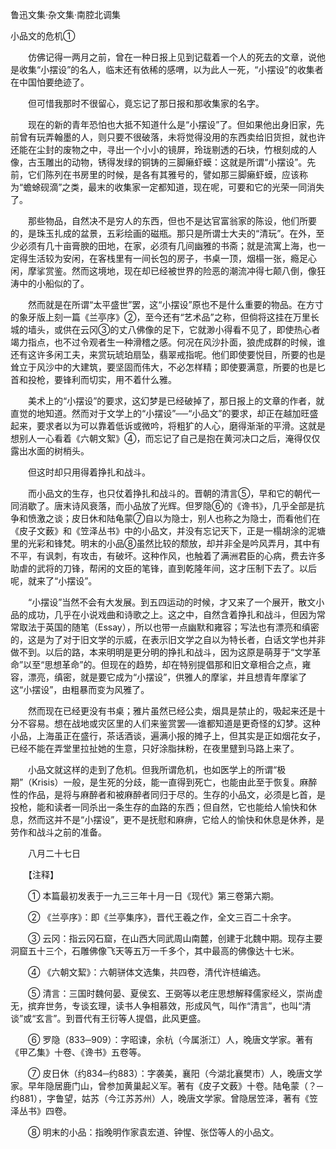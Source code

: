 鲁迅文集·杂文集·南腔北调集
 
 
 
小品文的危机①
 
 
　　仿佛记得一两月之前，曾在一种日报上见到记载着一个人的死去的文章，说他是收集“小摆设”的名人，临末还有依稀的感喟，以为此人一死，“小摆设”的收集者在中国怕要绝迹了。

　　但可惜我那时不很留心，竟忘记了那日报和那收集家的名字。

　　现在的新的青年恐怕也大抵不知道什么是“小摆设”了。但如果他出身旧家，先前曾有玩弄翰墨的人，则只要不很破落，未将觉得没用的东西卖给旧货担，就也许还能在尘封的废物之中，寻出一个小小的镜屏，玲珑剔透的石块，竹根刻成的人像，古玉雕出的动物，锈得发绿的铜铸的三脚癞虾蟆：这就是所谓“小摆设”。先前，它们陈列在书房里的时候，是各有其雅号的，譬如那三脚癞虾蟆，应该称为“蟾蜍砚滴”之类，最末的收集家一定都知道，现在呢，可要和它的光荣一同消失了。

　　那些物品，自然决不是穷人的东西，但也不是达官富翁家的陈设，他们所要的，是珠玉扎成的盆景，五彩绘画的磁瓶。那只是所谓士大夫的“清玩”。在外，至少必须有几十亩膏腴的田地，在家，必须有几间幽雅的书斋；就是流寓上海，也一定得生活较为安闲，在客栈里有一间长包的房子，书桌一顶，烟榻一张，瘾足心闲，摩挲赏鉴。然而这境地，现在却已经被世界的险恶的潮流冲得七颠八倒，像狂涛中的小船似的了。

　　然而就是在所谓“太平盛世”罢，这“小摆设”原也不是什么重要的物品。在方寸的象牙版上刻一篇《兰亭序》②，至今还有“艺术品”之称，但倘将这挂在万里长城的墙头，或供在云冈③的丈八佛像的足下，它就渺小得看不见了，即使热心者竭力指点，也不过令观者生一种滑稽之感。何况在风沙扑面，狼虎成群的时候，谁还有这许多闲工夫，来赏玩琥珀扇坠，翡翠戒指呢。他们即使要悦目，所要的也是耸立于风沙中的大建筑，要坚固而伟大，不必怎样精；即使要满意，所要的也是匕首和投枪，要锋利而切实，用不着什么雅。

　　美术上的“小摆设”的要求，这幻梦是已经破掉了，那日报上的文章的作者，就直觉的地知道。然而对于文学上的“小摆设”──“小品文”的要求，却正在越加旺盛起来，要求者以为可以靠着低诉或微吟，将粗犷的人心，磨得渐渐的平滑。这就是想别人一心看着《六朝文絮》④，而忘记了自己是抱在黄河决口之后，淹得仅仅露出水面的树梢头。

　　但这时却只用得着挣扎和战斗。

　　而小品文的生存，也只仗着挣扎和战斗的。晋朝的清言⑤，早和它的朝代一同消歇了。唐末诗风衰落，而小品放了光辉。但罗隐⑥的《谗书》，几乎全部是抗争和愤激之谈；皮日休和陆龟蒙⑦自以为隐士，别人也称之为隐士，而看他们在《皮子文薮》和《笠泽丛书》中的小品文，并没有忘记天下，正是一榻胡涂的泥塘里的光彩和锋梵。明末的小品⑧虽然比较的颓放，却并非全是吟风弄月，其中有不平，有讽刺，有攻击，有破坏。这种作风，也触着了满洲君臣的心病，费去许多助虐的武将的刀锋，帮闲的文臣的笔锋，直到乾隆年间，这才压制下去了。以后呢，就来了“小摆设”。

　　“小摆设”当然不会有大发展。到五四运动的时候，才又来了一个展开，散文小品的成功，几乎在小说戏曲和诗歌之上。这之中，自然含着挣扎和战斗，但因为常常取法于英国的随笔（Essay），所以也带一点幽默和雍容；写法也有漂亮和缜密的，这是为了对于旧文学的示威，在表示旧文学之自以为特长者，白话文学也并非做不到。以后的路，本来明明是更分明的挣扎和战斗，因为这原是萌芽于“文学革命”以至“思想革命”的。但现在的趋势，却在特别提倡那和旧文章相合之点，雍容，漂亮，缜密，就是要它成为“小摆设”，供雅人的摩挲，并且想青年摩挲了这“小摆设”，由粗暴而变为风雅了。

　　然而现在已经更没有书桌；雅片虽然已经公卖，烟具是禁止的，吸起来还是十分不容易。想在战地或灾区里的人们来鉴赏罢──谁都知道是更奇怪的幻梦。这种小品，上海虽正在盛行，茶话酒谈，遍满小报的摊子上，但其实是正如烟花女子，已经不能在弄堂里拉扯她的生意，只好涂脂抹粉，在夜里躄到马路上来了。

　　小品文就这样的走到了危机。但我所谓危机，也如医学上的所谓“极期”（Krisis）一般，是生死的分歧，能一直得到死亡，也能由此至于恢复。麻醉性的作品，是将与麻醉者和被麻醉者同归于尽的。生存的小品文，必须是匕首，是投枪，能和读者一同杀出一条生存的血路的东西；但自然，它也能给人愉快和休息，然而这并不是“小摆设”，更不是抚慰和麻痹，它给人的愉快和休息是休养，是劳作和战斗之前的准备。

　　八月二十七日


　　【注释】

　　① 本篇最初发表于一九三三年十月一日《现代》第三卷第六期。

　　② 《兰亭序》：即《兰亭集序》，晋代王羲之作，全文三百二十余字。

　　③ 云冈：指云冈石窟，在山西大同武周山南麓，创建于北魏中期。现存主要洞窟五十三个，石雕佛像飞天等五万一千多个，其中最高的佛像达十七米。

　　④ 《六朝文絜》：六朝骈体文选集，共四卷，清代许梿编选。

　　⑤ 清言：三国时魏何晏、夏侯玄、王弼等以老庄思想解释儒家经义，崇尚虚无，摈弃世务，专谈玄理，读书人争相慕效，形成风气，叫作“清言”，也叫“清谈”或“玄言”。到晋代有王衍等人提倡，此风更盛。

　　⑥ 罗隐（833─909）：字昭谏，余杭（今属浙江）人，晚唐文学家。著有《甲乙集》十卷、《谗书》五卷等。

　　⑦ 皮日休（约834─约883）：字袭美，襄阳（今湖北襄樊市）人，晚唐文学家。早年隐居鹿门山，曾参加黄巢起义军。著有《皮子文薮》十卷。陆龟蒙（？─约881），字鲁望，姑苏（今江苏苏州）人，晚唐文学家。曾隐居笠泽，著有《笠泽丛书》四卷。

　　⑧ 明末的小品：指晚明作家袁宏道、钟惺、张岱等人的小品文。
